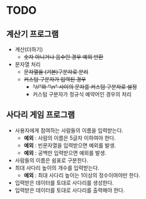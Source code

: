 # TODO

## 계산기 프로그램
* 계산(더하기)
    * ~~숫자 아니거나 음수인 경우 예외 반환~~
* 문자열 처리
    * ~~문자열을 (기본)구분자로 분리~~
    * ~~커스텀 구분자가 입력된 경우~~
        * ~~"//"와 "\n" 사이의 문자를 커스텀 구분자로 설정~~
        * 커스텀 구분자가 정규식 예약어인 경우의 처리

## 사다리 게임 프로그램
* 사용자에게 참여하는 사람들의 이름을 입력받는다.
    * **예외** : 사람의 이름은 5글자 이하여야 한다.
    * **예외** : 빈문자열을 입력받으면 예외를 발생.
    * **예외** : 공백만 입력받으면 예외를 발생.
* 사람들의 이름은 쉼표로 구분한다.
* 최대 사다리 높이의 개수를 입력받는다.
    * **예외** : 최대 사다리 높이는 1이상의 정수이여야만 한다.
* 입력받은 데이터를 토대로 사다리를 생성한다.
* 입력받은 데이터를 토대로 사다리를 출력해야 한다.
